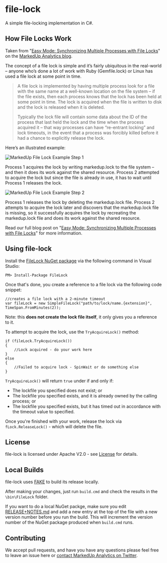 file-lock
=========

A simple file-locking implementation in C#.

## How File Locks Work ##

Taken from "[Easy Mode: Synchronizing Multiple Processes with File Locks](http://blog.markedup.com/2014/07/easy-mode-synchronizing-multiple-processes-with-file-locks/ "Easy Mode: Synchronizing Multiple Processes with File Locks")" on the [MarkedUp Analytics blog](http://blog.markedup.com/ "MarkedUp Analytics and In-app Marketing Blog").

The concept of a file lock is simple and it’s fairly ubiquitous in the real-world – anyone who’s done a lot of work with Ruby (Gemfile.lock) or Linux has used a file lock at some point in time.

> A file lock is implemented by having multiple process look for a file with the same name at a well-known location on the file system – if the file exists, then each process knows that the lock has been held at some point in time. The lock is acquired when the file is written to disk and the lock is released when it is deleted.
> 
> Typically the lock file will contain some data about the ID of the process that last held the lock and the time when the process acquired it – that way processes can have “re-entrant locking” and lock timeouts, in the event that a process was forcibly killed before it had a chance to explicitly release the lock.

Here’s an illustrated example:

![MarkedUp File Lock Example Step 1](http://markedupblog.blob.core.windows.net/wordpress/2014/07/file-lock-example.png)

Process 1 acquires the lock by writing markedup.lock to the file system – and then it does its work against the shared resource. Process 2 attempted to acquire the lock but since the file is already in use, it has to wait until Process 1 releases the lock.

![MarkedUp File Lock Example Step 2](http://markedupblog.blob.core.windows.net/wordpress/2014/07/file-lock-example-step-2.png)

Process 1 releases the lock by deleting the markedup.lock file. Process 2 attempts to acquire the lock later and discovers that the markedup.lock file is missing, so it successfully acquires the lock by recreating the markedup.lock file and does its work against the shared resource.

Read our full blog post on "[Easy Mode: Synchronizing Multiple Processes with File Locks](http://blog.markedup.com/2014/07/easy-mode-synchronizing-multiple-processes-with-file-locks/ "Easy Mode: Synchronizing Multiple Processes with File Locks")" for more information.

## Using file-lock ##

Install the [FileLock NuGet package](https://www.nuget.org/packages/FileLock/ "MarkedUp C# File Lock package") via the following command in Visual Studio:

    PM> Install-Package FileLock

Once that's done, you create a reference to a file lock via the following code snippet:

    //creates a file lock with a 2-minute timeout
    var fileLock = new SimpleFileLock("path/to/lock/name.{extension}", TimeSpan.FromMinutes(2));

Note: this **does not create the lock file itself**, it only gives you a reference to it.

To attempt to acquire the lock, use the `TryAcquireLock()` method:

    if (fileLock.TryAcquireLock())
    {
    	//Lock acquired - do your work here
    }
    else
    {
    	//Failed to acquire lock - SpinWait or do something else
    }

`TryAcquireLock()` will return `true` under if and only if:

* The lockfile you specified does not exist; or
* The lockfile you specified exists, and it is already owned by the calling process; or
* The lockfile you specified exists, but it has timed out in accordance with the timeout value to specified.

Once you're finished with your work, release the lock via `fLock.ReleaseLock()` - which will delete the file.


## License ##
file-lock is licensed under Apache V2.0 - see [License](LICENSE) for details.

## Local Builds ##
file-lock uses [FAKE](https://github.com/fsharp/FAKE "FAKE - F# build system") to build its release locally. 

After making your changes, just run `build.cmd` and check the results in the `\bin\FileLock` folder.

If you want to do a local NuGet packge, make sure you edit [RELEASE+NOTES.md](RELEASE_NOTES.md) and add a new entry at the top of the file with a new version number before you run the build. This will increment the version number of the NuGet package produced when `build.cmd` runs.

## Contributing ##
We accept pull requests, and have you have any questions please feel free to leave an issue here or [contact MarkedUp Analytics on Twitter](https://twitter.com/markedupmobi "MarkedUp Analytics and In-app Marketing on Twitter").
